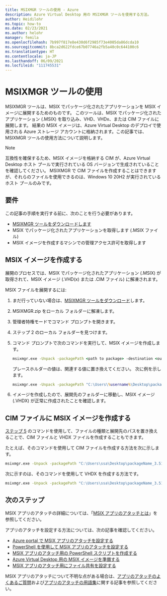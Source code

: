 ```yaml
---
title: MSIXMGR ツールの使用 - Azure
description: Azure Virtual Desktop 用の MSIXMGR ツールを使用する方法。
author: Heidilohr
ms.topic: how-to
ms.date: 02/23/2021
ms.author: helohr
manager: femila
ms.openlocfilehash: 7b997f817e8e430d6f2985f73e4005da86dcda10
ms.sourcegitcommit: 8bca2d622fdce67b07746a2fb5a40c0c644100c6
ms.translationtype: HT
ms.contentlocale: ja-JP
ms.lasthandoff: 06/09/2021
ms.locfileid: "111745531"
---
```

# <a name="using-the-msixmgr-tool"></a>MSIXMGR ツールの使用

MSIXMGR ツールは、MSIX でパッケージ化されたアプリケーションを MSIX イメージに展開するためのものです。 このツールは、MSIX でパッケージ化されたアプリケーション (.MSIX) を取り込み、VHD、VHDx、または CIM ファイルに展開します。 結果の MSIX イメージは、Azure Virtual Desktop のデプロイで使用される Azure ストレージ アカウントに格納されます。この記事では、MSIXMGR ツールの使用方法について説明します。

>[!NOTE]
>互換性を確保するため、MSIX イメージを格納する CIM が、Azure Virtual Desktop ホスト プールで実行されている OS バージョンで生成されていることを確認してください。 MSIXMGR で CIM ファイルを作成することはできますが、それらのファイルを使用できるのは、Windows 10 20H2 が実行されているホスト プールのみです。

## <a name="requirements"></a>要件

この記事の手順を実行する前に、次のことを行う必要があります。

- [MSIXMGR ツールをダウンロードします](https://aka.ms/msixmgr)
- MSIX でパッケージ化されたアプリケーションを取得します (.MSIX ファイル)
- MSIX イメージを作成するマシンでの管理アクセス許可を取得します

## <a name="create-an-msix-image"></a>MSIX イメージを作成する

展開のプロセスでは、MSIX でパッケージ化されたアプリケーション (.MSIX) が取得されて、MSIX イメージ (.VHD(x) または .CIM ファイル) に解凍されます。

MSIX ファイルを展開するには:

1. まだ行っていない場合は、[MSIXMGR ツールをダウンロード](https://aka.ms/msixmgr)します。

2. MSIXMGR.zip をローカル フォルダーに解凍します。

3. 管理者特権モードでコマンド プロンプトを開きます。

4. ステップ 2 のローカル フォルダーを見つけます。

5. コマンド プロンプトで次のコマンドを実行して、MSIX イメージを作成します。

    ```cmd
    msixmgr.exe -Unpack -packagePath <path to package> -destination <output folder> [-applyacls] [-create] [-vhdSize <size in MB>] [-filetype <CIM | VHD | VHDX>] [-rootDirectory <rootDirectory>]
    ```

    プレースホルダーの値は、関連する値に置き換えてください。 次に例を示します。

    ```cmd
    msixmgr.exe -Unpack -packagePath "C:\Users\%username%\Desktop\packageName_3.51.1.0_x64__81q6ced8g4aa0.msix" -destination "c:\temp\packageName.vhdx" -applyacls -create -vhdSize 200 -filetype "vhdx" -rootDirectory apps
    ```

6. イメージを作成したので、展開先のフォルダーに移動し、MSIX イメージ (.VHDX) が正常に作成されたことを確認します。

## <a name="create-an-msix-image-in-a-cim-file"></a>CIM ファイルに MSIX イメージを作成する

[ステップ 5](#create-an-msix-image) のコマンドを使用して、ファイルの種類と展開先のパスを置き換えることで、CIM ファイルと VHDX ファイルを作成することもできます。

たとえば、そのコマンドを使用して CIM ファイルを作成する方法を次に示します。

```cmd
msixmgr.exe -Unpack -packagePath "C:\Users\ssa\Desktop\packageName_3.51.1.0_x64__81q6ced8g4aa0.msix" -destination "c:\temp\packageName.cim" -applyacls -create -vhdSize 200 -filetype "cim" -rootDirectory apps
```

次に示すのは、そのコマンドを使用して VHDX を作成する方法です。

```cmd
msixmgr.exe -Unpack -packagePath "C:\Users\ssa\Desktop\packageName_3.51.1.0_x64__81q6ced8g4aa0.msix" -destination "c:\temp\packageName.vhdx" -applyacls -create -vhdSize 200 -filetype "vhdx" -rootDirectory apps
```

## <a name="next-steps"></a>次のステップ

MSIX アプリのアタッチの詳細については、「[MSIX アプリのアタッチとは](what-is-app-attach.md)」を参照してください。

アプリのアタッチを設定する方法については、次の記事を確認してください。

- [Azure portal で MSIX アプリのアタッチを設定する](app-attach-azure-portal.md)
- [PowerShell を使用して MSIX アプリのアタッチを設定する](app-attach-powershell.md)
- [MSIX アプリのアタッチ用の PowerShell スクリプトを作成する](app-attach.md)
- [Azure Virtual Desktop 用の MSIX イメージを準備する](app-attach-image-prep.md)
- [MSIX アプリのアタッチ用にファイル共有を設定する](app-attach-file-share.md)

MSIX アプリのアタッチについて不明な点がある場合は、[アプリのアタッチのよくあるご質問](app-attach-faq.md)および[アプリのアタッチの用語集](app-attach-glossary.md)に関する記事を参照してください。
